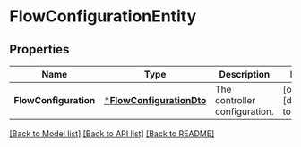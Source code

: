 # FlowConfigurationEntity

## Properties
Name | Type | Description | Notes
------------ | ------------- | ------------- | -------------
**FlowConfiguration** | [***FlowConfigurationDto**](FlowConfigurationDTO.md) | The controller configuration. | [optional] [default to null]

[[Back to Model list]](../pkg/nifi/README.md#documentation-for-models) [[Back to API list]](../pkg/nifi/README.md#documentation-for-api-endpoints) [[Back to README]](../pkg/nifi/README.md)



